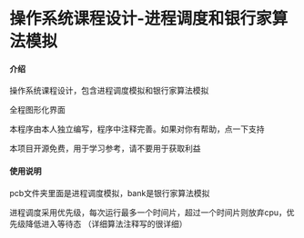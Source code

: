 # 操作系统课程设计-进程调度和银行家算法模拟

#### 介绍
操作系统课程设计，包含进程调度模拟和银行家算法模拟

全程图形化界面

本程序由本人独立编写，程序中注释完善。如果对你有帮助，点一下支持

本项目开源免费，用于学习参考，请不要用于获取利益

#### 使用说明

pcb文件夹里面是进程调度模拟，bank是银行家算法模拟

进程调度采用优先级，每次运行最多一个时间片，超过一个时间片则放弃cpu，优先级降低进入等待态
（详细算法注释写的很详细）

